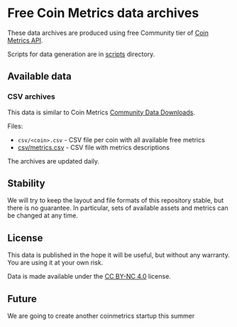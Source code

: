 # Free Coin Metrics data archives

These data archives are produced using free Community tier of [Coin Metrics API](https://docs.coinmetrics.io/api/v3/).

Scripts for data generation are in [scripts](scripts) directory.

## Available data

### CSV archives

This data is similar to Coin Metrics [Community Data Downloads](https://coinmetrics.io/data-downloads/).

Files:

* `csv/<coin>.csv` - CSV file per coin with all available free metrics
* [csv/metrics.csv](csv/metrics.csv) - CSV file with metrics descriptions

The archives are updated daily.

## Stability

We will try to keep the layout and file formats of this repository stable, but there is no guarantee. In particular, sets of available assets and metrics can be changed at any time.

## License

This data is published in the hope it will be useful, but without any warranty. You are using it at your own risk.

Data is made available under the [CC BY-NC 4.0](https://creativecommons.org/licenses/by-nc/4.0/) license.

## Future

We are going to create another coinmetrics startup this summer
